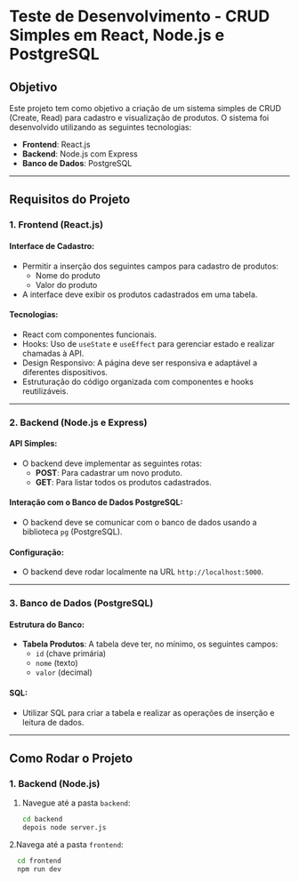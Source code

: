 # Teste de Desenvolvimento - CRUD Simples em React, Node.js e PostgreSQL

## Objetivo
Este projeto tem como objetivo a criação de um sistema simples de CRUD (Create, Read) para cadastro e visualização de produtos. O sistema foi desenvolvido utilizando as seguintes tecnologias:

- **Frontend**: React.js
- **Backend**: Node.js com Express
- **Banco de Dados**: PostgreSQL

---

## Requisitos do Projeto

### 1. Frontend (React.js)
#### Interface de Cadastro:
- Permitir a inserção dos seguintes campos para cadastro de produtos:
  - Nome do produto
  - Valor do produto
- A interface deve exibir os produtos cadastrados em uma tabela.

#### Tecnologias:
- React com componentes funcionais.
- Hooks: Uso de `useState` e `useEffect` para gerenciar estado e realizar chamadas à API.
- Design Responsivo: A página deve ser responsiva e adaptável a diferentes dispositivos.
- Estruturação do código organizada com componentes e hooks reutilizáveis.

---

### 2. Backend (Node.js e Express)
#### API Simples:
- O backend deve implementar as seguintes rotas:
  - **POST**: Para cadastrar um novo produto.
  - **GET**: Para listar todos os produtos cadastrados.

#### Interação com o Banco de Dados PostgreSQL:
- O backend deve se comunicar com o banco de dados usando a biblioteca `pg` (PostgreSQL).

#### Configuração:
- O backend deve rodar localmente na URL `http://localhost:5000`.

---

### 3. Banco de Dados (PostgreSQL)
#### Estrutura do Banco:
- **Tabela Produtos**: A tabela deve ter, no mínimo, os seguintes campos:
  - `id` (chave primária)
  - `nome` (texto)
  - `valor` (decimal)

#### SQL:
- Utilizar SQL para criar a tabela e realizar as operações de inserção e leitura de dados.

---

## Como Rodar o Projeto

### 1. Backend (Node.js)
1. Navegue até a pasta `backend`:
   ```bash
   cd backend
   depois node server.js
 2.Navega até a pasta `frontend`:
 ```bash
   cd frontend
   npm run dev

   
